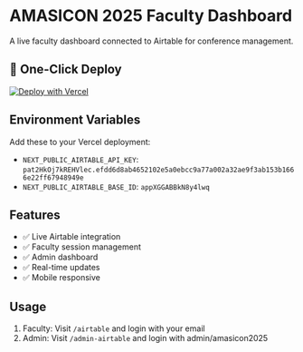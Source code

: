 # AMASICON 2025 Faculty Dashboard

A live faculty dashboard connected to Airtable for conference management.

## 🚀 One-Click Deploy

[![Deploy with Vercel](https://vercel.com/button)](https://vercel.com/new/clone?repository-url=https://github.com/your-username/amasicon-dashboard&env=NEXT_PUBLIC_AIRTABLE_API_KEY,NEXT_PUBLIC_AIRTABLE_BASE_ID)

## Environment Variables

Add these to your Vercel deployment:

- `NEXT_PUBLIC_AIRTABLE_API_KEY`: `pat2HkOj7kREHVlec.efdd6d8ab4652102e5a0ebcc9a77a002a32ae9f3ab153b1666e22ff67948949e`
- `NEXT_PUBLIC_AIRTABLE_BASE_ID`: `appXGGABBkN8y4lwq`

## Features

- ✅ Live Airtable integration
- ✅ Faculty session management
- ✅ Admin dashboard
- ✅ Real-time updates
- ✅ Mobile responsive

## Usage

1. Faculty: Visit `/airtable` and login with your email
2. Admin: Visit `/admin-airtable` and login with admin/amasicon2025
